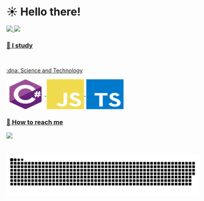 # :sunny: Hello there!  

<a href="https://github.com/GFelixH">
 <div style="display: inline_block">
  <img height="180em" src="https://github-readme-stats.vercel.app/api?username=GFelixH&count_private=true&show_icons=true&theme=highcontrast"/>
  <img height="180em" src="https://github-readme-stats.vercel.app/api/top-langs/?username=anuraghazra&layout=compact&langs_count=4&theme=highcontrast&hide=GLSL,shell"/>
</div>

### :dolphin: I study 
<div style="display: inline_block"><br>
<p>:dna:  Science and Technology</p> 
  <!-- <img align="center" alt="C" height="80" width="100" src="https://raw.githubusercontent.com/devicons/devicon/master/icons/c/c-original.svg"> -->
  <!-- <img align="center" alt="Cpp" height="80" width="100" src="https://github.com/devicons/devicon/blob/master/icons/cplusplus/cplusplus-original.svg"> -->
  <img align="center" alt="Csharp" height="80" width="100" src="https://raw.githubusercontent.com/devicons/devicon/master/icons/csharp/csharp-original.svg">
  <img align="center" alt="Js" height="80" width="100" src="https://raw.githubusercontent.com/devicons/devicon/master/icons/javascript/javascript-plain.svg">
  <img align="center" alt="Js" height="80" width="100" src="https://github.com/devicons/devicon/blob/master/icons/typescript/typescript-original.svg">
  
</div>

### :incoming_envelope: How to reach me  
<a href="https://www.linkedin.com/in/gabriel-f-622194245/" target="_blank"> <img src="https://img.shields.io/badge/LinkedIn-0077B5?style=for-the-badge&logo=linkedin&logoColor=white"></a>

#
 ![Snake animation](https://github.com/GFelixH/GFelixH/blob/output/github-contribution-grid-snake.svg)
